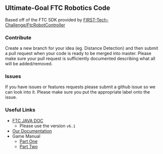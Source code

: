 ## Ultimate-Goal FTC Robotics Code

Based off of the FTC SDK provided by [FIRST-Tech-Challenge/FtcRobotController](https://github.com/FIRST-Tech-Challenge/FtcRobotController)

### Contribute
Create a new branch for your idea (eg. Distance Detection) and then submit a pull request when your code is ready to be merged into master.
Please make sure your pull request is sufficiently documented describing what all will be added/removed. 

### Issues
If you have issues or features requests please submit a github issue so we can look into it. Please make sure you put the appropriate label onto the issue.

### Useful Links
- [FTC JAVA DOC](https://first-tech-challenge.github.io/FtcRobotController/)
  - Please use the version `v6.1`
- [Our Documentation](https://github.com/LaSalleRobots/Ultimate-Goal/tree/master/Docs)
- Game Manual
  - [Part One](https://www.firstinspires.org/sites/default/files/uploads/resource_library/ftc/game-manual-part-1-remote-events.pdf)
  - [Part Two](https://www.firstinspires.org/sites/default/files/uploads/resource_library/ftc/game-manual-part-2-remote-events.pdf)
